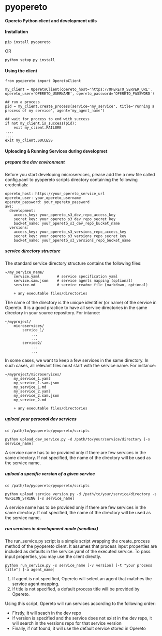 # pyopereto
#### Opereto Python client and development utils

#### Installation
```
pip install pyopereto
```
OR
```
python setup.py install
```
#### Using the client
```
from pyopereto import OperetoClient

my_client = OperetoClient(opereto_host='https://OPERETO_SERVER_URL', opereto_user='OPERETO_USERNAME', opereto_password='OPERETO_PASSWORD')

## run a process
pid = my_client.create_process(service='my_service', title='running a process of my service', agent='my_agent_name')

## wait for process to end with success
if not my_client.is_success(pid):
    exit my_client.FAILURE
....
....
exit my_client.SUCCESS
```

#### Uploading & Running Services during developmet
##### prepare the dev environment
Before you start developing microservices, please add the a new file called config.yaml to pyopereto scripts directory containing the following credentials:
```
opereto_host: https://your_opereto_service_url
opereto_user: your_opereto_username
opereto_password: your_opereto_password
aws:
  development:
    access_key: your_opereto_s3_dev_repo_access_key
    secret_key: your_opereto_s3_dev_repo_secret_key
    bucket_name: your_opereto_s3_dev_repo_bucket_name
  versions:
    access_key: your_opereto_s3_versions_repo_access_key
    secret_key: your_opereto_s3_versions_repo_secret_key
    bucket_name: your_opereto_s3_versions_repo_bucket_name

```

##### service directory structure
The standard service directory structure contains the following files:
```
~/my_service_name/
    service.yaml        # service specification yaml
    service.sam.json    # service agents mapping (optional)
    service.md          # service readme file (markdown, optional) 

    + any executable files/directories
```
The name of the directory is the unique identifier (or name) of the service in Opereto.
It is a good practice to have all service directories in the same directory in your source repository. For intance:
```
~/myproject/
    microservices/
        service_1/
            ...
            ...
        service2/
            ...
            ...
```
In some cases, we want to keep a few services in the same directory. In such cases, all relevant files must start with the service name. For instance:
```
~/myproject/microservices/
    my_service_1.yaml        
    my_service_1.sam.json    
    my_service_1.md      
    my_service_2.yaml    
    my_service_2.sam.json
    my_service_2.md      
    
    + any executable files/directories
```

##### upload your personal dev services
```
cd /path/to/pyopereto/pyopereto/scripts

python upload_dev_service.py -d /path/to/your/service/directory [-s service_name]

```
A service name has to be provided only if there are few services in the same directory. If not specified, the name of the directory will be used as the service name.


##### upload a specific version of a given service
```
cd /path/to/pyopereto/pyopereto/scripts

python upload_service_version.py -d /path/to/your/service/directory -s VERSION_STRING [-s service_name]

```
A service name has to be provided only if there are few services in the same directory. If not specified, the name of the directory will be used as the service name.



##### run services in development mode (sendbox)

The run_service.py script is a simple script wrapping the create_process method of the pyopereto client. It assumes that process input properties are included 
as defaults in the service.yaml of the executed service. To pass input properties, you may use the client directly.
 
```
python run_service.py -s service_name [-v version] [-t "your process title"] [-a agent_name]

```
1. If agent is not specified, Opereto will select an agent that matches the service agent mapping.
2. If title is not specified, a default process title will be provided by Opereto.

Using this script, Opereto will run services according to the following order:
* Firstly, it will seach in the dev repo
* If version is specified and the service does not exist in the dev repo, it will search in the versions repo for that service version
* Finally, if not found, it will use the default service stored in Opereto


